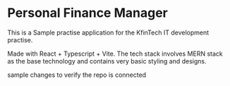 # Personal Finance Manager

This is a Sample practise application for the KfinTech IT development practise.

Made with React + Typescript + Vite. The tech stack involves MERN stack as the base technology and contains very basic styling and designs.

sample changes to verify the repo is connected
